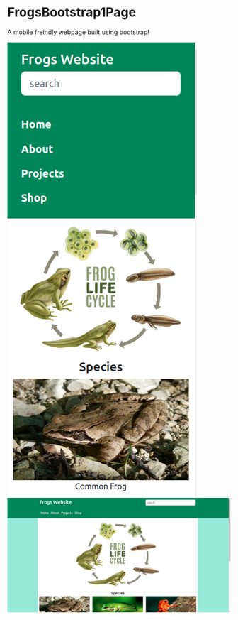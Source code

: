 # FrogsBootstrap1Page

A mobile freindly webpage built using bootstrap!

<img src='https://raw.githubusercontent.com/LuciaWyn/FrogsBootstrap1Page/main/frogsSite.png'/>

<img src='https://raw.githubusercontent.com/LuciaWyn/FrogsBootstrap1Page/main/FrogSiteFullScreen.png'/>
